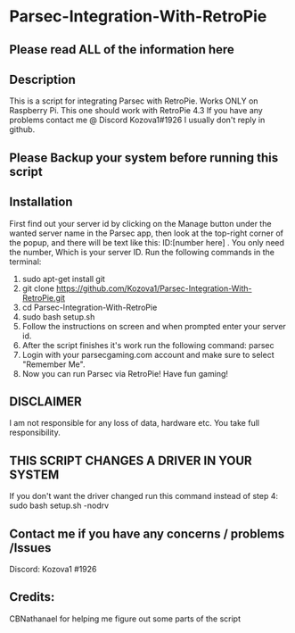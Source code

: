 # Parsec-Integration-With-RetroPie
Please read ALL of the information here
---------------

Description
----------------------
This is a script for integrating Parsec with RetroPie.
Works ONLY on Raspberry Pi. 
This one should work with RetroPie 4.3
If you have any problems contact me @ Discord Kozova1#1926
I usually don't reply in github.

Please Backup your system before running this script
---------------------------------------
Installation
----------------------
First find out your server id by clicking on the Manage button under the wanted server name in the Parsec app, then look at the top-right corner of the popup, and there will be text like this: ID:[number here] . You only need the number, Which is your server ID.
Run the following commands in the terminal:
  1. sudo apt-get install git
  2. git clone https://github.com/Kozova1/Parsec-Integration-With-RetroPie.git
  3. cd Parsec-Integration-With-RetroPie
  4. sudo bash setup.sh
  5. Follow the instructions on screen and when prompted enter your server id.
  6. After the script finishes it's work run the following command: parsec
  7. Login with your parsecgaming.com account and make sure to select "Remember Me".
  8. Now you can run Parsec via RetroPie! Have fun gaming!
  
  DISCLAIMER
  ---------------
  I am not responsible for any loss of data, hardware etc.
  You take full responsibility.
  
  THIS SCRIPT CHANGES A DRIVER IN YOUR SYSTEM
  -----------------------------------------------
  If you don't want the driver changed run this command instead of step 4:
  sudo bash setup.sh -nodrv
  
  Contact me if you have any concerns / problems /Issues
  ------------------------------------------------------
  Discord: Kozova1 #1926

Credits:
----------------
CBNathanael for helping me figure out some parts of the script
